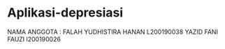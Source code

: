 # Aplikasi-depresiasi

NAMA ANGGOTA : 
FALAH YUDHISTIRA HANAN L200190038
YAZID FANI FAUZI l200190026
